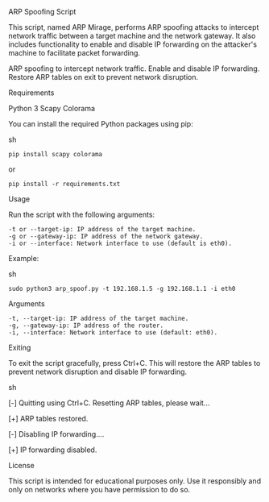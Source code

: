 ARP Spoofing Script

This script, named ARP Mirage, performs ARP spoofing attacks to intercept network traffic between a target machine and the network gateway. It also includes functionality to enable and disable IP forwarding on the attacker's machine to facilitate packet forwarding.

ARP spoofing to intercept network traffic.
Enable and disable IP forwarding.
Restore ARP tables on exit to prevent network disruption.

Requirements

Python 3
Scapy
Colorama

You can install the required Python packages using pip:

sh

    pip install scapy colorama
or
    
    pip install -r requirements.txt

Usage

Run the script with the following arguments:

    -t or --target-ip: IP address of the target machine.
    -g or --gateway-ip: IP address of the network gateway.
    -i or --interface: Network interface to use (default is eth0).

Example:

sh

    sudo python3 arp_spoof.py -t 192.168.1.5 -g 192.168.1.1 -i eth0

Arguments

    -t, --target-ip: IP address of the target machine.
    -g, --gateway-ip: IP address of the router.
    -i, --interface: Network interface to use (default: eth0).


Exiting

To exit the script gracefully, press Ctrl+C. This will restore the ARP tables to prevent network disruption and disable IP forwarding.

sh

[-] Quitting using Ctrl+C. Resetting ARP tables, please wait...

[+] ARP tables restored.

[-] Disabling IP forwarding....

[+] IP forwarding disabled.

License

This script is intended for educational purposes only. Use it responsibly and only on networks where you have permission to do so.
